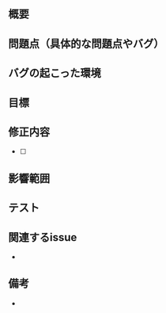 ## 概要

## 問題点（具体的な問題点やバグ）

## バグの起こった環境

## 目標

## 修正内容
- [ ]

## 影響範囲

## テスト

## 関連するissue
- 
## 備考
- 
